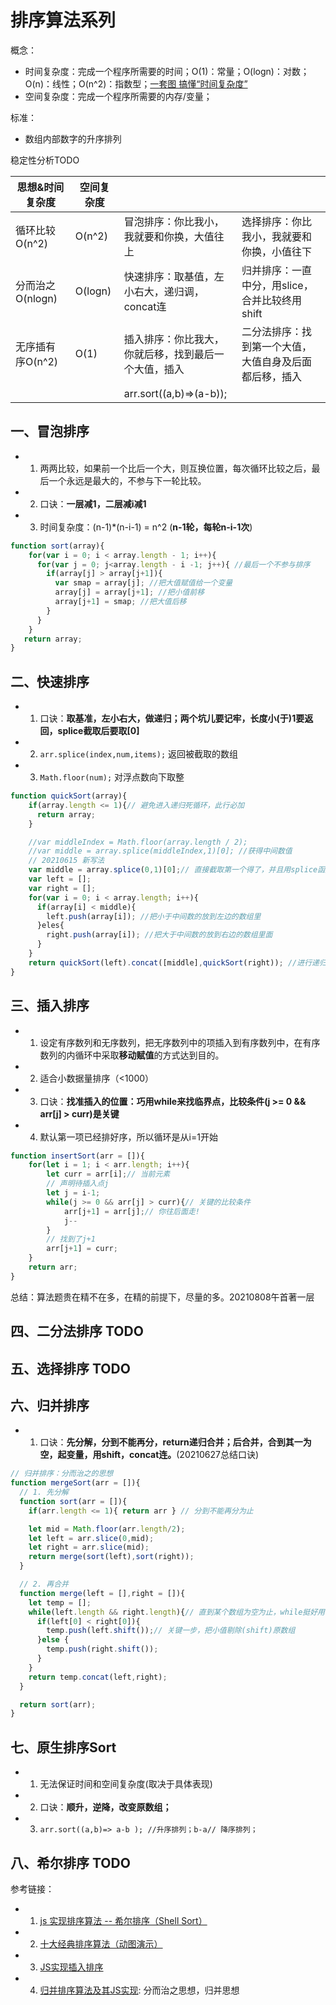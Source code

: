 # 排序算法系列  

概念：  
* 时间复杂度：完成一个程序所需要的时间；O(1)：常量；O(logn)：对数；O(n)：线性；O(n^2)：指数型；[一套图 搞懂“时间复杂度”](https://blog.csdn.net/qq_41523096/article/details/82142747)  
* 空间复杂度：完成一个程序所需要的内存/变量；  

标准：  
* 数组内部数字的升序排列

稳定性分析TODO

| 思想&时间复杂度 | 空间复杂度  |      |      |
| ------------ | ----------- | ----| ---- |
| 循环比较O(n^2)   | O(n^2)    |冒泡排序：你比我小，我就要和你换，大值往上 |选择排序：你比我小，我就要和你换，小值往下
| 分而治之O(nlogn) | O(logn)   |快速排序：取基值，左小右大，递归调，concat连 |归并排序：一直中分，用slice，合并比较终用shift
| 无序插有序O(n^2) | O(1)      |插入排序：你比我大，你就后移，找到最后一个大值，插入 |二分法排序：找到第一个大值，大值自身及后面都后移，插入
|  | | arr.sort((a,b)=>(a-b));

## 一、冒泡排序  
* 1. 两两比较，如果前一个比后一个大，则互换位置，每次循环比较之后，最后一个永远是最大的，不参与下一轮比较。
* 2. 口诀：**一层减1，二层减i减1**
* 3. 时间复杂度：(n-1)*(n-i-1) = n^2  (**n-1轮，每轮n-i-1次**)

```js
function sort(array){
    for(var i = 0; i < array.length - 1; i++){
      for(var j = 0; j<array.length - i -1; j++){ //最后一个不参与排序
        if(array[j] > array[j+1]){
          var smap = array[j]; //把大值赋值给一个变量
          array[j] = array[j+1]; //把小值前移
          array[j+1] = smap; //把大值后移
        }
      }　　　　
    }
   return array;
}
```

## 二、快速排序
* 1. 口诀：**取基准，左小右大，做递归；两个坑儿要记牢，长度小(于)1要返回，splice截取后要取[0]**
* 2. `arr.splice(index,num,items);` 返回被截取的数组
* 3. `Math.floor(num);` 对浮点数向下取整

```js
function quickSort(array){
    if(array.length <= 1){// 避免进入递归死循环，此行必加
      return array;
    }　　

    //var middleIndex = Math.floor(array.length / 2);
    //var middle = array.splice(middleIndex,1)[0]; //获得中间数值
    // 20210615 新写法
    var middle = array.splice(0,1)[0];// 直接截取第一个得了，并且用splice函数截取出原数组，简单直接，因为怎么都是顺序一遍
    var left = [];
    var right = [];
    for(var i = 0; i < array.length; i++){
      if(array[i] < middle){
        left.push(array[i]); //把小于中间数的放到左边的数组里
      }eles{
        right.push(array[i]); //把大于中间数的放到右边的数组里面
      }
    }
    return quickSort(left).concat([middle],quickSort(right)); //进行递归调用
}
```

## 三、插入排序
* 1. 设定有序数列和无序数列，把无序数列中的项插入到有序数列中，在有序数列的内循环中采取**移动赋值**的方式达到目的。
* 2. 适合小数据量排序（<1000）
* 3. 口诀：**找准插入的位置：巧用while来找临界点，比较条件(j >= 0 && arr[j] > curr)是关键**
* 4. 默认第一项已经排好序，所以循环是从i=1开始  

```js
function insertSort(arr = []){
    for(let i = 1; i < arr.length; i++){
        let curr = arr[i];// 当前元素
        // 声明待插入点j
        let j = i-1;
        while(j >= 0 && arr[j] > curr){// 关键的比较条件
            arr[j+1] = arr[j];// 你往后面走!
            j--
        }
        // 找到了j+1
        arr[j+1] = curr;
    }
    return arr;
}
```

总结：算法题贵在精不在多，在精的前提下，尽量的多。20210808午首著一层

## 四、二分法排序 TODO

## 五、选择排序 TODO

## 六、归并排序
* 1. 口诀：**先分解，分到不能再分，return递归合并；后合并，合到其一为空，起变量，用shift，concat连。**(20210627总结口诀)

```js
// 归并排序：分而治之的思想
function mergeSort(arr = []){
  // 1. 先分解
  function sort(arr = []){
    if(arr.length <= 1){ return arr } // 分到不能再分为止

    let mid = Math.floor(arr.length/2);
    let left = arr.slice(0,mid);
    let right = arr.slice(mid);
    return merge(sort(left),sort(right));
  }

  // 2. 再合并
  function merge(left = [],right = []){
    let temp = [];
    while(left.length && right.length){// 直到某个数组为空为止，while挺好用
      if(left[0] < right[0]){
        temp.push(left.shift());// 关键一步，把小值剔除(shift)原数组
      }else {
        temp.push(right.shift());
      }
    }
    return temp.concat(left,right);
  }

  return sort(arr);
}
```

## 七、原生排序Sort
* 1. 无法保证时间和空间复杂度(取决于具体表现)
* 2. 口诀：**顺升，逆降，改变原数组；**
* 3. `arr.sort((a,b)=> a-b ); //升序排列；b-a// 降序排列；`

## 八、希尔排序 TODO

参考链接：
* 1. [js 实现排序算法 -- 希尔排序（Shell Sort）](https://www.cnblogs.com/cc-freiheit/p/10983821.html)
* 2. [十大经典排序算法（动图演示）](https://www.cnblogs.com/onepixel/p/7674659.html)
* 3. [JS实现插入排序](https://blog.csdn.net/bangbanggangan/article/details/80986501)
* 4. [归并排序算法及其JS实现](https://www.cnblogs.com/sunmarvell/p/9248676.html): 分而治之思想，归并思想
